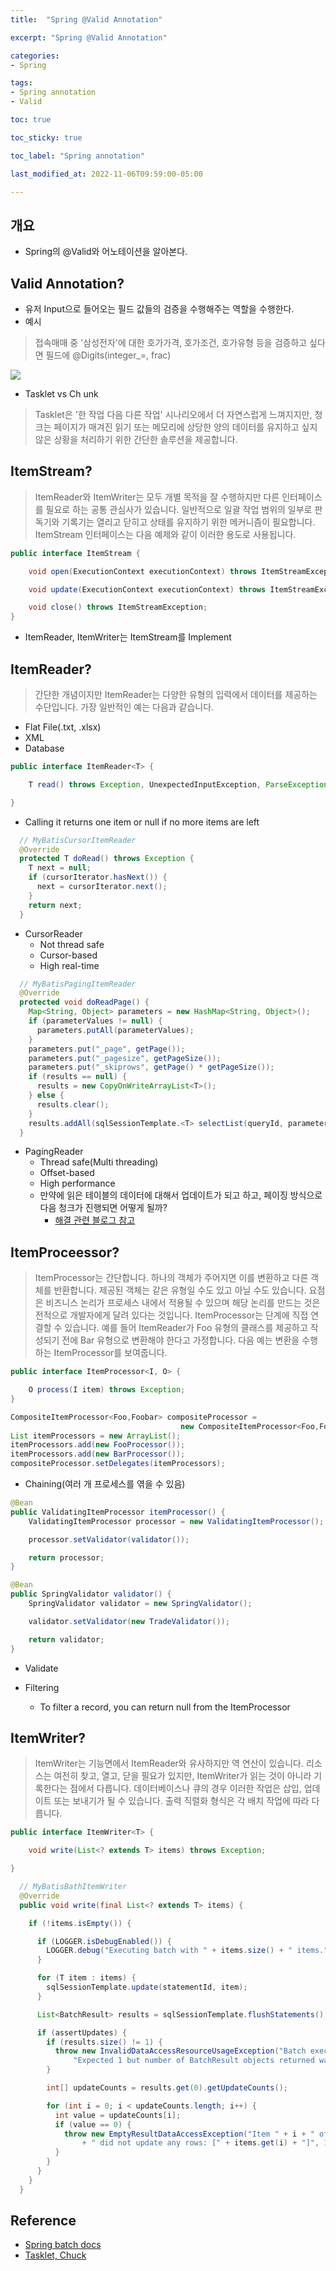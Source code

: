 ```yaml
---
title:  "Spring @Valid Annotation"

excerpt: "Spring @Valid Annotation"

categories:
- Spring

tags:
- Spring annotation
- Valid

toc: true 

toc_sticky: true

toc_label: "Spring annotation"

last_modified_at: 2022-11-06T09:59:00-05:00

---
```


## 개요
 - Spring의 @Valid와 어노테이션을 알아본다.

## Valid Annotation?

- 유저 Input으로 들어오는 필드 값들의 검증을 수행해주는 역할을 수행한다.
- 예시
>  접속매매 중 '삼성전자'에 대한 호가가격, 호가조건, 호가유형 등을 검증하고 싶다면 필드에 @Digits(integer_=, frac)

![](/assets/images/spring/spring-annotation-dispatcher.png)

- Tasklet vs Ch unk

> Tasklet은 '한 작업 다음 다른 작업' 시나리오에서 더 자연스럽게 느껴지지만, 청크는 페이지가 매겨진 읽기 또는 메모리에 상당한 양의 데이터를 유지하고 싶지 않은 상황을 처리하기 위한 간단한 솔루션을 제공합니다.

## ItemStream?
> ItemReader와 ItemWriter는 모두 개별 목적을 잘 수행하지만 다른 인터페이스를 필요로 하는 공통 관심사가 있습니다. 일반적으로 일괄 작업 범위의 일부로 판독기와 기록기는 열리고 닫히고 상태를 유지하기 위한 메커니즘이 필요합니다. ItemStream 인터페이스는 다음 예제와 같이 이러한 용도로 사용됩니다.

~~~java
public interface ItemStream {

    void open(ExecutionContext executionContext) throws ItemStreamException;

    void update(ExecutionContext executionContext) throws ItemStreamException;

    void close() throws ItemStreamException;
}
~~~

- ItemReader, ItemWriter는 ItemStream를 Implement


## ItemReader?
> 간단한 개념이지만 ItemReader는 다양한 유형의 입력에서 데이터를 제공하는 수단입니다. 가장 일반적인 예는 다음과 같습니다.

- Flat File(.txt, .xlsx)
- XML
- Database

~~~java
public interface ItemReader<T> {

    T read() throws Exception, UnexpectedInputException, ParseException, NonTransientResourceException;

}
~~~

- Calling it returns one item or null if no more items are left

~~~ java
  // MyBatisCursorItemReader
  @Override
  protected T doRead() throws Exception {
    T next = null;
    if (cursorIterator.hasNext()) {
      next = cursorIterator.next();
    }
    return next;
  }
~~~
- CursorReader
  - Not thread safe
  - Cursor-based
  - High real-time
  
  
~~~ java
  // MyBatisPagingItemReader
  @Override
  protected void doReadPage() {
    Map<String, Object> parameters = new HashMap<String, Object>();
    if (parameterValues != null) {
      parameters.putAll(parameterValues);
    }
    parameters.put("_page", getPage());
    parameters.put("_pagesize", getPageSize());
    parameters.put("_skiprows", getPage() * getPageSize());
    if (results == null) {
      results = new CopyOnWriteArrayList<T>();
    } else {
      results.clear();
    }
    results.addAll(sqlSessionTemplate.<T> selectList(queryId, parameters));
  }
~~~
- PagingReader
  - Thread safe(Multi threading)
  - Offset-based
  - High performance
  - 만약에 읽은 테이블의 데이터에 대해서 업데이트가 되고 하고, 페이징 방식으로 다음 청크가 진행되면 어떻게 될까?
    - [해결 관련 블로그 참고](https://jojoldu.tistory.com/337)
  
## ItemProceessor?
> ItemProcessor는 간단합니다. 하나의 객체가 주어지면 이를 변환하고 다른 객체를 반환합니다. 제공된 객체는 같은 유형일 수도 있고 아닐 수도 있습니다. 요점은 비즈니스 논리가 프로세스 내에서 적용될 수 있으며 해당 논리를 만드는 것은 전적으로 개발자에게 달려 있다는 것입니다. ItemProcessor는 단계에 직접 연결할 수 있습니다. 예를 들어 ItemReader가 Foo 유형의 클래스를 제공하고 작성되기 전에 Bar 유형으로 변환해야 한다고 가정합니다. 다음 예는 변환을 수행하는 ItemProcessor를 보여줍니다.

~~~java
public interface ItemProcessor<I, O> {

    O process(I item) throws Exception;
}
~~~

~~~java
CompositeItemProcessor<Foo,Foobar> compositeProcessor =
                                      new CompositeItemProcessor<Foo,Foobar>();
List itemProcessors = new ArrayList();
itemProcessors.add(new FooProcessor());
itemProcessors.add(new BarProcessor());
compositeProcessor.setDelegates(itemProcessors);
~~~
- Chaining(여러 개 프로세스를 엮을 수 있음)

~~~java
@Bean
public ValidatingItemProcessor itemProcessor() {
	ValidatingItemProcessor processor = new ValidatingItemProcessor();

	processor.setValidator(validator());

	return processor;
}

@Bean
public SpringValidator validator() {
	SpringValidator validator = new SpringValidator();

	validator.setValidator(new TradeValidator());

	return validator;
}
~~~
- Validate


- Filtering
  - To filter a record, you can return null from the ItemProcessor

## ItemWriter?
> ItemWriter는 기능면에서 ItemReader와 유사하지만 역 연산이 있습니다. 리소스는 여전히 찾고, 열고, 닫을 필요가 있지만, ItemWriter가 읽는 것이 아니라 기록한다는 점에서 다릅니다. 데이터베이스나 큐의 경우 이러한 작업은 삽입, 업데이트 또는 보내기가 될 수 있습니다. 출력 직렬화 형식은 각 배치 작업에 따라 다릅니다.

~~~java
public interface ItemWriter<T> {

    void write(List<? extends T> items) throws Exception;

}
~~~

~~~java
  // MyBatisBathItemWriter
  @Override
  public void write(final List<? extends T> items) {

    if (!items.isEmpty()) {

      if (LOGGER.isDebugEnabled()) {
        LOGGER.debug("Executing batch with " + items.size() + " items.");
      }

      for (T item : items) {
        sqlSessionTemplate.update(statementId, item);
      }

      List<BatchResult> results = sqlSessionTemplate.flushStatements();

      if (assertUpdates) {
        if (results.size() != 1) {
          throw new InvalidDataAccessResourceUsageException("Batch execution returned invalid results. " +
              "Expected 1 but number of BatchResult objects returned was " + results.size());
        }

        int[] updateCounts = results.get(0).getUpdateCounts();

        for (int i = 0; i < updateCounts.length; i++) {
          int value = updateCounts[i];
          if (value == 0) {
            throw new EmptyResultDataAccessException("Item " + i + " of " + updateCounts.length
                + " did not update any rows: [" + items.get(i) + "]", 1);
          }
        }
      }
    }
  }
~~~

## Reference

- [Spring batch docs](https://docs.spring.io/spring-batch/docs/current/reference/html/)
- [Tasklet, Chuck](https://www.baeldung.com/spring-batch-tasklet-chunk)